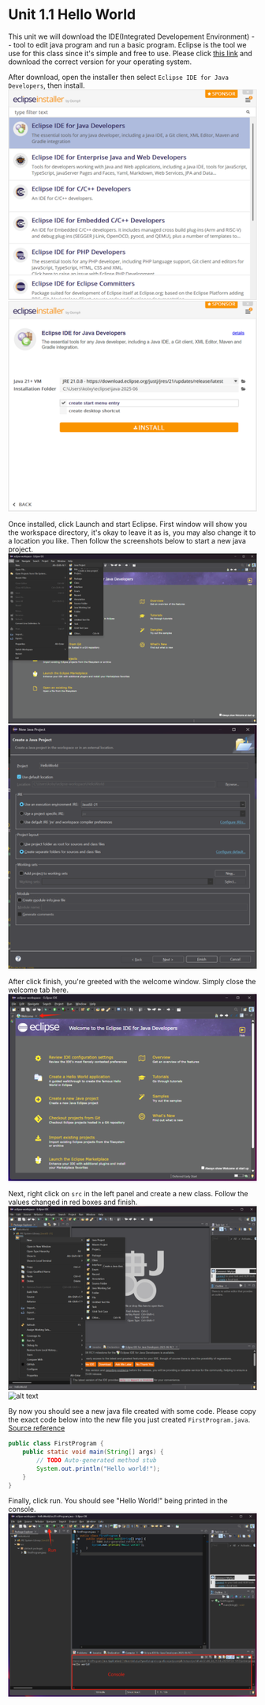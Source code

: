 # Unit 1.1 Hello World

This unit we will download the IDE(Integrated Developement Environment) -- tool to edit java program and run a basic program. Eclipse is the tool we use for this class since it's simple and free to use. Please click [this link](https://www.eclipse.org/downloads/) and download the correct version for your operating system. 

After download, open the installer then select `Eclipse IDE for Java Developers`, then install.
<img src="./assets/installer.png" width=600/>
<img src="./assets/installer2.png" width=600/>

Once installed, click Launch and start Eclipse. First window will show you the workspace directory, it's okay to leave it as is, you may also change it to a location you like. Then follow the screenshots below to start a new java project. 
![alt text](./assets/ide.png)
![alt text](./assets/newproject.png)

After click finish, you're greeted with the welcome window. Simply close the welcome tab here.
![alt text](./assets/welcome.png)

Next, right click on `src` in the left panel and create a new class. Follow the values changed in red boxes and finish.
![alt text](./assets/newclass.png)
![alt text](image.png)

By now you should see a new java file created with some code. Please copy the exact code below into the new file you just created `FirstProgram.java`. [Source reference](./src/FirstProgram.java)
```java
public class FirstProgram {
	public static void main(String[] args) {
		// TODO Auto-generated method stub
		System.out.println("Hello world!");
	}
}
```

Finally, click run. You should see "Hello World!" being printed in the console.
![alt text](./assets/helloworld.png)